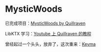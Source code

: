 # MysticWoods

已完成项目：[MysticWoods by Quillraven](https://github.com/Quillraven/MysticWoods)

LibKTX 学习：[Youtube 上 Quillraven 的教程](https://www.youtube.com/playlist?list=PLTKHCDn5RKK-_mX0s8BJNz7pQecR25689)

曾经起过一个头头，放弃了，这次重来：[Keyma](https://github.com/freeze-dolphin/archives/blob/master/archived/repositories/Kegma.zip)
